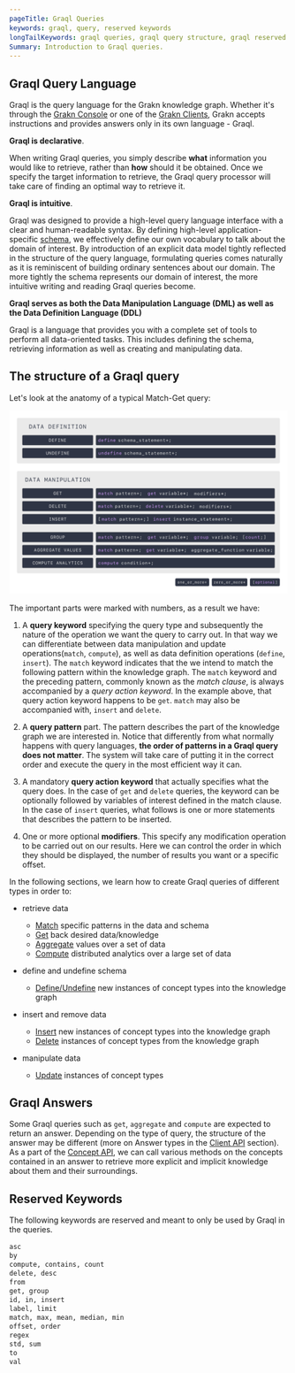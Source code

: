 ```yaml
---
pageTitle: Graql Queries
keywords: graql, query, reserved keywords
longTailKeywords: graql queries, graql query structure, graql reserved keywords
Summary: Introduction to Graql queries.
---
```


## Graql Query Language

Graql is the query language for the Grakn knowledge graph. Whether it's through the [Grakn Console](../02-running-grakn/02-console.md) or one of the [Grakn Clients](../03-client-api/00-overview.md), Grakn accepts instructions and provides answers only in its own language - Graql.

**Graql is declarative**.

When writing Graql queries, you simply describe **what** information you would like to retrieve, rather than **how** should it be obtained. Once we specify the target information to retrieve, the Graql query processor will take care of finding an optimal way to retrieve it.

**Graql is intuitive**.

Graql was designed to provide a high-level query language interface with a clear and human-readable syntax. By defining high-level application-specific [schema](../09-schema/00-overview.md),
we effectively define our own vocabulary to talk about the domain of interest. By introduction of an explicit data model tightly reflected in the structure of the query language,
formulating queries comes naturally as it is reminiscent of building ordinary sentences about our domain. The more tightly the schema represents our domain of interest,
the more intuitive writing and reading Graql queries become.

**Graql serves as both the Data Manipulation Language (DML) as well as the Data Definition Language (DDL)**

Graql is a language that provides you with a complete set of tools to perform all data-oriented tasks.
This includes defining the schema, retrieving information as well as creating and manipulating data. 


## The structure of a Graql query

Let's look at the anatomy of a typical Match-Get query:

![Query structure](../images/query/query-structure.png)

The important parts were marked with numbers, as a result we have:

  1. A **query keyword** specifying the query type and subsequently the nature of the operation we want the query to carry out.
  In that way we can differentiate between data manipulation and update operations(`match`, `compute`), as well as data definition operations (`define`, `insert`).
  The `match` keyword indicates that the we intend to match the following pattern within the knowledge graph.
  The `match` keyword and the preceding pattern, commonly known as the _match clause_, is always accompanied by a _query action keyword_.
  In the example above, that query action keyword happens to be `get`. `match` may also be accompanied with, `insert` and `delete`.
  
  1. A **query pattern** part. The pattern describes the part of the knowledge graph we are interested in.
  Notice that differently from what normally happens with query languages, **the order of patterns in a Graql query does not matter**.
  The system will take care of putting it in the correct order and execute the query in the most efficient way it can.

  1. A mandatory **query action keyword** that actually specifies what the query does. In the case of `get` and `delete` queries,
  the keyword can be optionally followed by variables of interest defined in the match clause. In the case of `insert` queries,
  what follows is one or more statements that describes the pattern to be inserted.
  
  1. One or more optional **modifiers**. This specify any modification operation to be carried out on our results. Here we can control the order in which they should be displayed, the number of results you want or a specific offset.

In the following sections, we learn how to create Graql queries of different types in order to:
- retrieve data
    * [Match](../10-query/01-match-clause.md) specific patterns in the data and schema   
    * [Get](../10-query/02-get-query.md) back desired data/knowledge
    * [Aggregate](../10-query/06-aggregate-query.md) values over a set of data
    * [Compute](../10-query/07-compute-query) distributed analytics over a large set of data

- define and undefine schema
    * [Define/Undefine](/docs/query/schema/concepts) new instances of concept types into the knowledge graph

- insert and remove data
    * [Insert](../10-query/03-insert-query.md) new instances of concept types into the knowledge graph
    * [Delete](../10-query/04-delete-query.md) instances of concept types from the knowledge graph

- manipulate data
    * [Update](/docs/query/update-query) instances of concept types

## Graql Answers

Some Graql queries such as `get`, `aggregate` and `compute` are expected to return an answer. Depending on the type of query, the structure of the answer may be different (more on Answer types in the [Client API](../03-client-api/00-overview.md#investigating-answers) section). As a part of the [Concept API](../04-concept-api/00-overview.md), we can call various methods on the concepts contained in an answer to retrieve more explicit and implicit knowledge about them and their surroundings.

## Reserved Keywords

The following keywords are reserved and meant to only be used by Graql in the queries.
<!-- test-ignore -->
```graql
asc
by
compute, contains, count
delete, desc
from
get, group
id, in, insert
label, limit
match, max, mean, median, min
offset, order
regex
std, sum
to
val
```